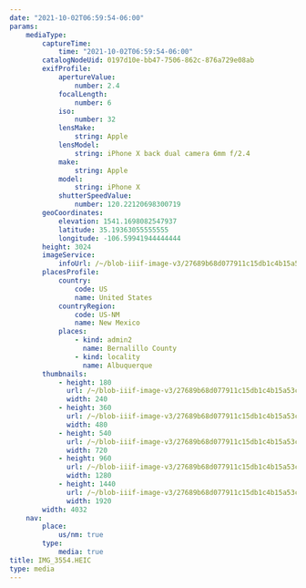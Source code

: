 ```yaml
---
date: "2021-10-02T06:59:54-06:00"
params:
    mediaType:
        captureTime:
            time: "2021-10-02T06:59:54-06:00"
        catalogNodeUid: 0197d10e-bb47-7506-862c-876a729e08ab
        exifProfile:
            apertureValue:
                number: 2.4
            focalLength:
                number: 6
            iso:
                number: 32
            lensMake:
                string: Apple
            lensModel:
                string: iPhone X back dual camera 6mm f/2.4
            make:
                string: Apple
            model:
                string: iPhone X
            shutterSpeedValue:
                number: 120.22120698300719
        geoCoordinates:
            elevation: 1541.1698082547937
            latitude: 35.19363055555555
            longitude: -106.59941944444444
        height: 3024
        imageService:
            infoUrl: /~/blob-iiif-image-v3/27689b68d077911c15db1c4b15a53cf6262c4347822a109eba18687b29f12e5d/info.json
        placesProfile:
            country:
                code: US
                name: United States
            countryRegion:
                code: US-NM
                name: New Mexico
            places:
                - kind: admin2
                  name: Bernalillo County
                - kind: locality
                  name: Albuquerque
        thumbnails:
            - height: 180
              url: /~/blob-iiif-image-v3/27689b68d077911c15db1c4b15a53cf6262c4347822a109eba18687b29f12e5d/full/240%2C180/0/default.jpg
              width: 240
            - height: 360
              url: /~/blob-iiif-image-v3/27689b68d077911c15db1c4b15a53cf6262c4347822a109eba18687b29f12e5d/full/480%2C360/0/default.jpg
              width: 480
            - height: 540
              url: /~/blob-iiif-image-v3/27689b68d077911c15db1c4b15a53cf6262c4347822a109eba18687b29f12e5d/full/720%2C540/0/default.jpg
              width: 720
            - height: 960
              url: /~/blob-iiif-image-v3/27689b68d077911c15db1c4b15a53cf6262c4347822a109eba18687b29f12e5d/full/1280%2C960/0/default.jpg
              width: 1280
            - height: 1440
              url: /~/blob-iiif-image-v3/27689b68d077911c15db1c4b15a53cf6262c4347822a109eba18687b29f12e5d/full/1920%2C1440/0/default.jpg
              width: 1920
        width: 4032
    nav:
        place:
            us/nm: true
        type:
            media: true
title: IMG_3554.HEIC
type: media
---
```

